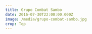 ```yaml
---
title: Grupo Combat Sambo
date: 2016-07-30T22:00:00.000Z
image: /media/grupo-combat-sambo.jpg
crop: Top
---
```


